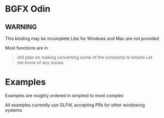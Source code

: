 # BGFX Odin

## WARNING
This binding may be incomplete
Libs for Windows and Mac are not provided

Most functions are in 
> still plan on making converting some of the constants to bitsets
Let me know of any issues


# Examples
Examples are roughly ordered in simplest to most complex

All examples currently use GLFW, accepting PRs for other windowing systems
